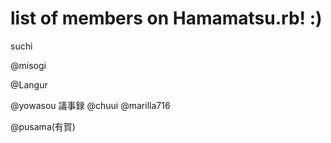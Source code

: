 # list of members on Hamamatsu.rb! :)
suchi

@misogi

@Langur

@yowasou 議事録
@chuui 
@marilla716

@pusama(有賀)